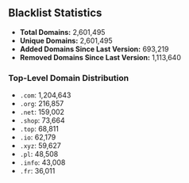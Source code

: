 ## Blacklist Statistics

- **Total Domains:** 2,601,495
- **Unique Domains:** 2,601,495
- **Added Domains Since Last Version:** 693,219
- **Removed Domains Since Last Version:** 1,113,640

### Top-Level Domain Distribution

-  `.com`: 1,204,643
-  `.org`: 216,857
-  `.net`: 159,002
-  `.shop`: 73,664
-  `.top`: 68,811
-  `.io`: 62,179
-  `.xyz`: 59,627
-  `.pl`: 48,508
-  `.info`: 43,008
-  `.fr`: 36,011
